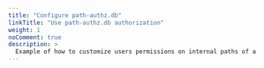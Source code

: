 ```yaml
---
title: "Configure path-authz.db"
linkTitle: "Use path-authz.db authorization"
weight: 1
noComment: true
description: >
  Example of how to customize users permissions on internal paths of a storage area
---
```

